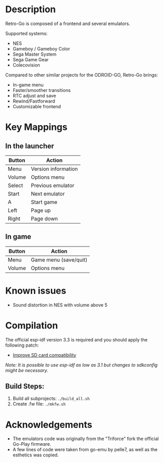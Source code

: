 # Description
Retro-Go is composed of a frontend and several emulators.

Supported systems:
- NES
- Gameboy / Gameboy Color
- Sega Master System
- Sega Game Gear
- Colecovision

Compared to other similar projects for the ODROID-GO, Retro-Go brings:
- In-game menu
- Faster/smoother transitions
- RTC adjust and save
- Rewind/Fastforward
- Customizable frontend

# Key Mappings

## In the launcher
| Button  | Action |
| ------- | ------ |
| Menu    | Version information  |
| Volume  | Options menu  |
| Select  | Previous emulator |
| Start   | Next emulator |
| A       | Start game |
| Left    | Page up |
| Right   | Page down |

## In game
| Button  | Action |
| ------- | ------ |
| Menu    | Game menu (save/quit)  |
| Volume  | Options menu  |



# Known issues
- Sound distortion in NES with volume above 5


# Compilation
The official esp-idf version 3.3 is required and you should apply the following patch:

- [Improve SD card compatibility](https://github.com/OtherCrashOverride/esp-idf/commit/a83e557538a033e25c376eedac79663c9b7b75da)

_Note: It is possible to use esp-idf as low as 3.1 but changes to sdkconfig might be necessary._

## Build Steps:
1. Build all subprojects: `./build_all.sh`
2. Create .fw file: `./mkfw.sh`


# Acknowledgements
- The emulators code was originally from the "Triforce" fork the official Go-Play firmware.
- A few lines of code were taken from go-emu by pelle7, as well as the esthetics was copied.

